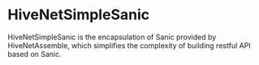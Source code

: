 # HiveNetSimpleSanic

HiveNetSimpleSanic is the encapsulation of Sanic provided by HiveNetAssemble, which simplifies the complexity of building restful API based on Sanic.

